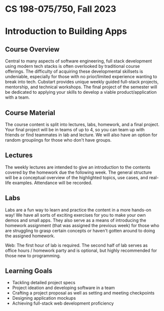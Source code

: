 # CS 198-075/750, Fall 2023

# Introduction to Building Apps

## Course Overview 

Central to many aspects of software engineering, full stack development using modern tech stacks is often overlooked by traditional course offerings.
The difficulty of acquiring these developmental skillsets is undeniable, especially for those with no prior/limited experience wanting to break into tech. Cubstart provides unique weekly guided full-stack projects, mentorship, and technical workshops.
The final project of the semester will be dedicated to applying your skills to develop a viable product/application with a team.

## Course Material 

The course content is split into lectures, labs, homework, and a final project. Your final project will be in teams of up to 4, so you can team up with friends or find teammates in lab and lecture. We will also have an option for random groupiings for those who don't have groups.

## Lectures 

The weekly lectures are intended to give an introduction to the contents covered by the homework due the following week. The general structure will be a conceptual overview of the highlighted topics, use cases, and real-life examples. Attendance will be recorded.

## Labs 

Labs are a fun way to learn and practice the content in a more hands-on way! We have all sorts of exciting exercises for you to make your own demos and small apps.
They also serve as a means of introducing the homework assignment (that was assigned the previous week) for those who are struggling to grasp certain concepts or haven't gotten around to doing the assigned homework.

Web: The first hour of lab is required. The second half of lab serves as office hours / homework party and is optional, but highly recommended for those new to programming.

## Learning Goals 

- Tackling detailed project specs
- Project ideation and developing software in a team
- Crafting a project proposal as well as setting and meeting checkpoints
- Designing application mockups
- Achieving full-stack web development proficiency
